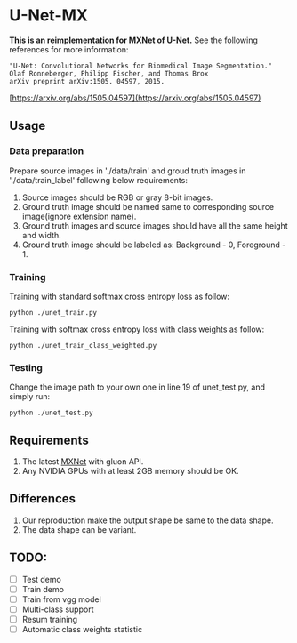 # U-Net-MX
**This is an reimplementation for MXNet of [U-Net](http://lmb.informatik.uni-freiburg.de/people/ronneber/u-net).**
See the following references for more information:
```
"U-Net: Convolutional Networks for Biomedical Image Segmentation."
Olaf Ronneberger, Philipp Fischer, and Thomas Brox
arXiv preprint arXiv:1505. 04597, 2015.
```
[https://arxiv.org/abs/1505.04597](https://arxiv.org/abs/1505.04597)

## Usage

### Data preparation
  Prepare source images in './data/train' and groud truth images in './data/train_label' following below requirements:
  1. Source images should be RGB or gray 8-bit images.
  2. Ground truth image should be named same to corresponding source image(ignore extension name).
  3. Ground truth images and source images should have all the same height and width.
  4. Ground truth image should be labeled as: Background - 0, Foreground - 1.

### Training
  Training with standard softmax cross entropy loss as follow:
  ```
  python ./unet_train.py
  ```
  Training with softmax cross entropy loss with class weights as follow:
  ```
  python ./unet_train_class_weighted.py
  ```
### Testing
  Change the image path to your own one in line 19 of unet_test.py, and simply run:
  ```
  python ./unet_test.py
  ```


## Requirements
  1. The latest [MXNet](https://github.com/dmlc/mxnet) with gluon API.
  2. Any NVIDIA GPUs with at least 2GB memory should be OK.

## Differences
  1. Our reproduction make the output shape be same to the data shape.
  2. The data shape can be variant.
  
## TODO:
- [ ] Test demo
- [ ] Train demo
- [ ] Train from vgg model
- [ ] Multi-class support
- [ ] Resum training
- [ ] Automatic class weights statistic
